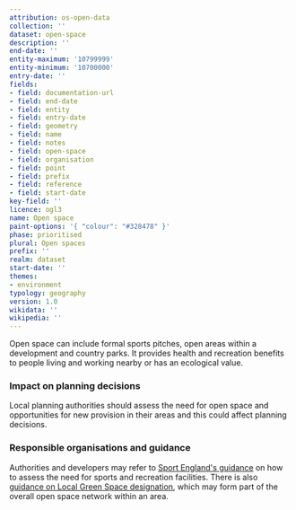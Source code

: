 ```yaml
---
attribution: os-open-data
collection: ''
dataset: open-space
description: ''
end-date: ''
entity-maximum: '10799999'
entity-minimum: '10700000'
entry-date: ''
fields:
- field: documentation-url
- field: end-date
- field: entity
- field: entry-date
- field: geometry
- field: name
- field: notes
- field: open-space
- field: organisation
- field: point
- field: prefix
- field: reference
- field: start-date
key-field: ''
licence: ogl3
name: Open space
paint-options: '{ "colour": "#328478" }'
phase: prioritised
plural: Open spaces
prefix: ''
realm: dataset
start-date: ''
themes:
- environment
typology: geography
version: 1.0
wikidata: ''
wikipedia: ''
---
```


Open space can include formal sports pitches, open areas within a development and country parks. It provides health and recreation benefits to people living and working nearby or has an ecological value.

### Impact on planning decisions

Local planning authorities should assess the need for open space and opportunities for new provision in their areas and this could affect planning decisions.

### Responsible organisations and guidance

Authorities and developers may refer to [Sport England's guidance](http://www.sportengland.org/facilities-planning/planning-for-sport/planning-tools-and-guidance/) on how to assess the need for sports and recreation facilities. There is also [guidance on Local Green Space designation](https://www.gov.uk/guidance/open-space-sports-and-recreation-facilities-public-rights-of-way-and-local-green-space#Local-Green-Space-designation), which may form part of the overall open space network within an area.
